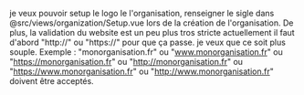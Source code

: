 je veux pouvoir setup le logo le l'organisation, renseigner le sigle dans @src/views/organization/Setup.vue lors de la création de l'organisation.
De plus, la validation du website est un peu plus tros stricte actuellement il faut d'abord "http://" ou "https://" pour que ça passe. je veux que ce soit plus souple. Exemple : "monorganisation.fr" ou "www.monorganisation.fr" ou "https://monorganisation.fr" ou "http://monorganisation.fr" ou "https://www.monorganisation.fr" ou "http://www.monorganisation.fr" doivent être acceptés.
